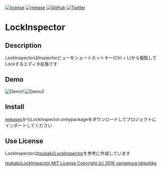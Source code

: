 [![license](https://img.shields.io/github/license/tomori-hikage/LockInspector.svg?style=flat-square)](https://github.com/tomori-hikage/LockInspector/blob/master/LICENSE)
[![release](https://img.shields.io/github/release/tomori-hikage/LockInspector.svg?style=flat-square)](https://github.com/tomori-hikage/LockInspector/releases)
[![GitHub](https://img.shields.io/github/followers/tomori-hikage.svg?label=@tomori-hikage&style=social)](https://github.com/tomori-hikage)
[![Twitter](https://img.shields.io/twitter/follow/tomori_hikage.svg?label=@tomori_hikage&style=social)](https://twitter.com/tomori_hikage)

# LockInspector

## Description

LockInspectorはInspectorビューをショートカットキー(Ctrl + L)から複製してLockするエディタ拡張です

## Demo

![Demo1](https://github.com/tomori-hikage/LockInspector/blob/readme_images/Images/gif1.gif)
![Demo2](https://github.com/tomori-hikage/LockInspector/blob/readme_images/Images/gif2.gif)

## Install

[releases](https://github.com/tomori-hikage/LockInspector/releases)からLockInspector.unitypackageをダウンロードしてプロジェクトにインポートしてください

## Use License

LockInspectorは[tsubaki/LockInspector](https://gist.github.com/tsubaki/611043a80fef1e1023249ece58e2ae0a#file-lockinspector-cs)を参考に作成しています

[tsubaki/LockInspector MIT License Copyright (c) 2016 yamamura tatsuhiko](https://gist.github.com/tsubaki/611043a80fef1e1023249ece58e2ae0a#file-lockinspector-cs)
